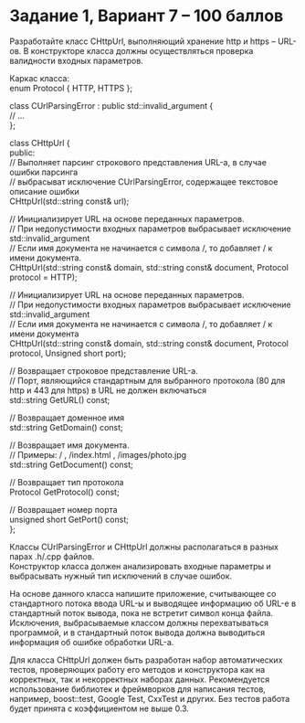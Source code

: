 # Задание 1, Вариант 7 – 100 баллов

Разработайте класс CHttpUrl, выполняющий хранение http и https – URL-ов. В конструкторе класса должны осуществляться проверка валидности входных параметров.

Каркас класса:  
enum Protocol { HTTP, HTTPS };

class CUrlParsingError : public std::invalid_argument {  
// ...  
};  

class CHttpUrl {  
public:  
  // Выполняет парсинг строкового представления URL-а, в случае ошибки парсинга  
  // выбрасыват исключение CUrlParsingError, содержащее текстовое описание ошибки  
  CHttpUrl(std::string const& url);  

  // Инициализирует URL на основе переданных параметров.  
  // При недопустимости входных параметров выбрасывает исключение std::invalid_argument  
  // Если имя документа не начинается с символа /, то добавляет / к имени документа.  
  CHttpUrl(std::string const& domain, std::string const& document, Protocol protocol = HTTP);  

  // Инициализирует URL на основе переданных параметров.  
  // При недопустимости входных параметров выбрасывает исключение std::invalid_argument  
  // Если имя документа не начинается с символа /, то добавляет / к имени документа  
  CHttpUrl(std::string const& domain, std::string const& document, Protocol protocol, Unsigned short port);  

  // Возвращает строковое представление URL-а.  
  // Порт, являющийся стандартным для выбранного протокола (80 для http и 443 для https) в URL не должен включаться  
  std::string GetURL() const;  

  // Возвращает доменное имя  
  std::string GetDomain() const;  

  // Возвращает имя документа.  
  // Примеры: / , /index.html , /images/photo.jpg  
  std::string GetDocument() const;  

  // Возвращает тип протокола  
  Protocol GetProtocol() const;  

  // Возвращает номер порта  
  unsigned short GetPort() const;  
};  

Классы CUrlParsingError и CHttpUrl должны располагаться в разных парах .h/.cpp файлов.  
Конструктор класса должен анализировать входные параметры и выбрасывать нужный тип исключений в случае ошибок.  

На основе данного класса напишите приложение, считывающее со стандартного потока ввода URL-ы и выводящее информацию об URL-е в стандартный поток вывода, пока не встретит символ конца файла. Исключения, выбрасываемые классом должны перехватываться программой, и в стандартный поток вывода должна выводиться информация об ошибке обработки URL-а.  

Для класса CHttpUrl должен быть разработан набор автоматических тестов, проверяющих работу его методов и конструктора как на корректных, так и некорректных наборах данных. Рекомендуется использование библиотек и фреймворков для написания тестов, например, boost::test, Google Test, CxxTest и других. Без тестов работа будет принята с коэффициентом не выше 0.3.  
